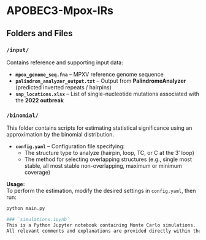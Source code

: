 # APOBEC3-Mpox-IRs

## Folders and Files

### `/input/`
Contains reference and supporting input data:
- **`mpox_genome_seq.fna`** – MPXV reference genome sequence  
- **`palindrom_analyzer_output.txt`** – Output from **PalindromeAnalyzer** (predicted inverted repeats / hairpins)  
- **`snp_locations.xlsx`** – List of single-nucleotide mutations associated with the **2022 outbreak**

### `/binomial/`
This folder contains scripts for estimating statistical significance using an approximation by the binomial distribution.

- **`config.yaml`** – Configuration file specifying:
  - The structure type to analyze (hairpin, loop, TC, or C at the 3′ loop)  
  - The method for selecting overlapping structures (e.g., single most stable, all most stable non-overlapping, maximum or minimum coverage)

**Usage:**  
To perform the estimation, modify the desired settings in `config.yaml`, then run:
```bash
python main.py

### `simulations.ipynb`  
This is a Python Jupyter notebook containing Monte Carlo simulations.  
All relevant comments and explanations are provided directly within the notebook.
